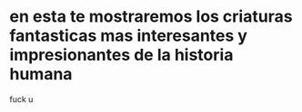 # en esta te mostraremos  los criaturas fantasticas mas interesantes y impresionantes de la historia humana

 fuck u